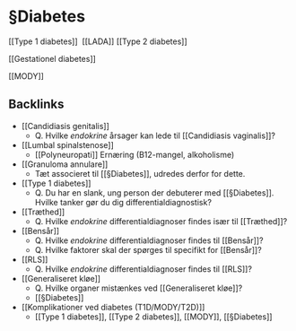 # §Diabetes
[[Type 1 diabetes]] 
	[[LADA]]
[[Type 2 diabetes]]

[[Gestationel diabetes]]

[[MODY]]

## Backlinks
* [[Candidiasis genitalis]]
	* Q. Hvilke *endokrine* årsager kan lede til [[Candidiasis vaginalis]]?
* [[Lumbal spinalstenose]]
	* [[Polyneuropati]]
Ernæring (B12-mangel, alkoholisme)
* [[Granuloma annulare]]
	* Tæt associeret til [[§Diabetes]], udredes derfor for dette.
* [[Type 1 diabetes]]
	* Q. Du har en slank, ung person der debuterer med [[§Diabetes]]. Hvilke tanker gør du dig differentialdiagnostisk?
* [[Træthed]]
	* Q. Hvilke *endokrine* differentialdiagnoser findes især til [[Træthed]]?
* [[Bensår]]
	* Q. Hvilke *endokrine* differentialdiagnoser findes til [[Bensår]]?
	* Q. Hvilke faktorer skal der spørges til specifikt for [[Bensår]]?
* [[RLS]]
	* Q. Hvilke *endokrine* differentialdiagnoser findes til [[RLS]]?
* [[Generaliseret kløe]]
	* Q. Hvilke organer mistænkes ved [[Generaliseret kløe]]?
	* [[§Diabetes]]
* [[Komplikationer ved diabetes (T1D/MODY/T2D)]]
	* [[Type 1 diabetes]], [[Type 2 diabetes]], [[MODY]], [[§Diabetes]]

<!-- #anki/tag/med/Endocrinology #anki/deck/Medicine -->

<!-- {BearID:737908B9-A53F-489E-97A4-D6B4FF0832F2-15088-0000CB1BF1165F17} -->
